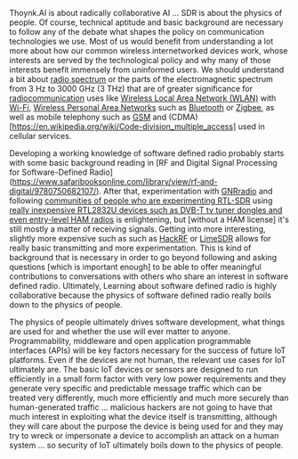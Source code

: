 Thoynk.AI is about radically collaborative AI ... SDR is about the physics of people. Of course, technical aptitude and basic background are necessary to follow any of the debate what shapes the policy on communication technologies we use. Most of us would benefit from understanding a lot more about how our common wireless internetworked devices work, whose interests are served by the technological policy and why many of those interests benefit immensely from uninformed users. We should understand a bit about [radio spectrum](https://en.wikipedia.org/wiki/Radio_spectrum) or the parts of the electromagnetic spectrum from 3 Hz to 3000 GHz (3 THz) that are of greater significance for [radiocommunication](https://en.wikipedia.org/wiki/Radiocommunication_service) uses like [Wireless Local Area Network (WLAN)](https://en.wikipedia.org/wiki/Wireless_LAN) with [Wi-Fi](https://en.wikipedia.org/wiki/IEEE_802.11), [Wireless Personal Area Networks](https://en.wikipedia.org/wiki/IEEE_802.15) such as [Bluetooth](https://en.wikipedia.org/wiki/Bluetooth) or [Zigbee](https://en.wikipedia.org/wiki/Zigbee), as well as mobile telephony such as [GSM](https://en.wikipedia.org/wiki/GSM) and (CDMA)[https://en.wikipedia.org/wiki/Code-division_multiple_access] used in cellular services.

Developing a working knowledge of software defined radio probably starts with some basic background reading in [RF and Digital Signal Processing for Software-Defined Radio] (https://www.safaribooksonline.com/library/view/rf-and-digital/9780750682107/). After that, experimentation with [GNRradio](https://wiki.gnuradio.org/index.php/Main_Page) and following [communities of people who are experimenting RTL-SDR](https://www.reddit.com/r/RTLSDR/) using [really inexpensive RTL2832U devices such as DVB-T tv tuner dongles and even entry-level HAM radios](http://a.co/5tOVLFk) is enlightening, but [without a HAM license] it's still mostly a matter of receiving signals. Getting into more interesting, slightly more expensive such as such as [HackRF](https://github.com/mossmann/hackrf/wiki/HackRF-One) or [LimeSDR](https://www.crowdsupply.com/lime-micro/limesdr/updates) allows for really basic transmitting and more experimentation. This is kind of background that is necessary in order to go beyond following and asking questions [which is important enough] to be able to offer meaningful contributions to conversations with others who share an interest in software defined radio. Ultimately, Learning about software defined radio is highly collaborative because the physics of software defined radio really boils down to the physics of people.

The physics of people ultimately drives software development, what things are used for and whether the use will ever matter to anyone. Programmability, middleware and open application programmable interfaces (APIs) will be key factors necessary for the success of future IoT platforms. Even if the devices are not human, the relevant use cases for IoT ultimately are. The basic IoT devices or sensors are designed to run efficiently in a small form factor with very low power requirements and they generate very specific and predictable message traffic which can be treated very differently, much more efficiently and much more securely than human-generated traffic ... malicious hackers are not going to have that much interest in exploiting what the device itself is transmitting, although they will care about the purpose the device is being used for and they may try to wreck or impersonate a device to accomplish an attack on a human system ... so security of IoT ultimately boils down to the physics of people.  
